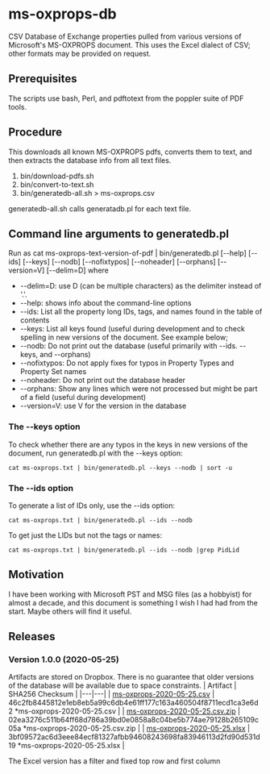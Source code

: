 # ms-oxprops-db
CSV Database of Exchange properties pulled from various versions of Microsoft's MS-OXPROPS document. This uses the Excel dialect of CSV; other formats may be provided on request.

## Prerequisites
The scripts use bash, Perl, and pdftotext from the poppler suite of PDF tools.

## Procedure
This downloads all known MS-OXPROPS pdfs, converts them to text, and then extracts the database info from all text files.
1. bin/download-pdfs.sh
2. bin/convert-to-text.sh
3. bin/generatedb-all.sh > ms-oxprops.csv

generatedb-all.sh calls generatadb.pl for each text file.

## Command line arguments to generatedb.pl
Run as
	cat ms-oxprops-text-version-of-pdf | bin/generatedb.pl [--help] [--ids] [--keys] [--nodb] [--nofixtypos] [--noheader] [--orphans] [--version=V] [--delim=D]
where

* --delim=D: use D (can be multiple characters) as the delimiter instead of '.'.
* --help: shows info about the command-line options
* --ids: List all the property long IDs, tags, and names found in the table of contents
* --keys: List all keys found (useful during development and to check spelling in new versions of the document. See example below;
* --nodb: Do not print out the database (useful primarily with --ids. --keys, and --orphans)
* --nofixtypos: Do not apply fixes for typos in Property Types and Property Set names
* --noheader: Do not print out the database header
* --orphans: Show any lines which were not processed but might be part of a field (useful during development)
* --version=V: use V for the version in the database

### The --keys option
To check whether there are any typos in the keys in new versions of the document, run generatedb.pl with the --keys option:
```
cat ms-oxprops.txt | bin/generatedb.pl --keys --nodb | sort -u
```

### The --ids option
To generate a list of IDs only, use the --ids option:
```
cat ms-oxprops.txt | bin/generatedb.pl --ids --nodb
```

To get just the LIDs but not the tags or names:
```
cat ms-oxprops.txt | bin/generatedb.pl --ids --nodb |grep PidLid
```

## Motivation
I have been working with Microsoft PST and MSG files (as a hobbyist) for almost a decade, and this document is something I wish I had had from the start. Maybe others will find it useful.

## Releases
### Version 1.0.0 (2020-05-25)
Artifacts are stored on Dropbox. There is no guarantee that older versions of the database will be available due to space constraints.
| Artifact | SHA256 Checksum |
|---|---|
| [ms-oxprops-2020-05-25.csv](https://www.dropbox.com/s/e945bjijzjlaa2n/ms-oxprops-2020-05-25.csv?dl=0) | 46c2fb8445812e1eb8eb5a99c6db4e61ff177c163a460504f8711ecd1ca3e6d2 *ms-oxprops-2020-05-25.csv |
| [ms-oxprops-2020-05-25.csv.zip](https://www.dropbox.com/s/yynqininhauff18/ms-oxprops-2020-05-25.csv.zip?dl=0) | 02ea3276c511b64ff68d786a39bd0e0858a8c04be5b774ae79128b265109c05a *ms-oxprops-2020-05-25.csv.zip |
| [ms-oxprops-2020-05-25.xlsx](https://www.dropbox.com/s/vqivoeba6j4ih9b/ms-oxprops-2020-05-25.xlsx?dl=0) | 3bf09572ac6d3eee84ecf81327afbb94608243698fa83946113d2fd90d531d19 *ms-oxprops-2020-05-25.xlsx |

The Excel version has a filter and fixed top row and first column
